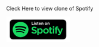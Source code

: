 Cleck Here to view clone of Spotify

<a href="https://joyal-74.github.io/spotify/">
    <img src="assets/pngwing.com.png" width="170" height="69"> 
</a>
